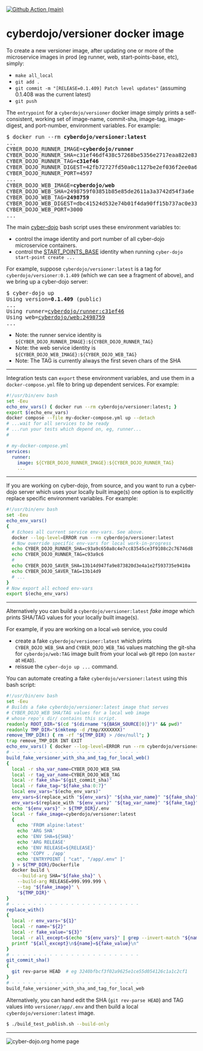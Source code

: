[![Github Action (main)](https://github.com/cyber-dojo/versioner/actions/workflows/main.yml/badge.svg)](https://github.com/cyber-dojo/versioner/actions)

# cyberdojo/versioner docker image

To create a new versioner image, after updating one or more of the microservice images in prod
(eg runner, web, start-points-base, etc), simply:
- `make all_local`
- `git add .`
- `git commit -m "[RELEASE=0.1.409] Patch level updates"` (assuming 0.1.408 was the current latest)
- `git push`


The `entrypoint` for a `cyberdojo/versioner` docker image simply prints a
self-consistent, working set of image-name, commit-sha, image-tag, image-digest, and port-number, environment variables.
For example:
<pre>
$ docker run --rm <b>cyberdojo/versioner:latest</b>
...
CYBER_DOJO_RUNNER_IMAGE=<b>cyberdojo/runner</b>
CYBER_DOJO_RUNNER_SHA=c31ef46df438c57268be5356e2717eaa822e8334
CYBER_DOJO_RUNNER_TAG=<b>c31ef46</b>
CYBER_DOJO_RUNNER_DIGEST=42fb72727fd50a0c1127be2ef036f2ee0a6aa9be9df5838055e65e55a37cd7ea
CYBER_DOJO_RUNNER_PORT=4597
...
CYBER_DOJO_WEB_IMAGE=<b>cyberdojo/web</b>
CYBER_DOJO_WEB_SHA=2498759f03851b85e85de2611a3a3742d54f3a6e
CYBER_DOJO_WEB_TAG=<b>2498759</b>
CYBER_DOJO_WEB_DIGEST=dbc41524d532e74b01f4da90ff15b737ac0e33132bf7338b4e20bb027e79d456
CYBER_DOJO_WEB_PORT=3000
...
</pre>

The main [cyber-dojo](https://github.com/cyber-dojo/commander/blob/master/cyber-dojo)
bash script uses these environment variables to:
- control the image identity and port number of all cyber-dojo microservice containers.
- control the [START_POINTS_BASE](https://github.com/cyber-dojo/start-points-base/actions) identity when running `cyber-dojo start-point create ...`

For example, suppose `cyberdojo/versioner:latest` is a tag for `cyberdojo/versioner:0.1.409`
(which we can see a fragment of above), and we bring up a cyber-dojo server:
<pre>
$ cyber-dojo up
Using version=<b>0.1.409</b> (public)
...
Using runner=<a href="https://github.com/cyber-dojo/runner/tree/c31ef46df438c57268be5356e2717eaa822e8334">cyberdojo/runner:c31ef46</a>
Using web=<a href="https://github.com/cyber-dojo/web/tree/2498759f03851b85e85de2611a3a3742d54f3a6e">cyberdojo/web:2498759</a>
...
</pre>

- Note: the runner service identity is `${CYBER_DOJO_RUNNER_IMAGE}:${CYBER_DOJO_RUNNER_TAG}`
- Note: the web service identity is `${CYBER_DOJO_WEB_IMAGE}:${CYBER_DOJO_WEB_TAG}`
- Note: The TAG is currently always the first seven chars of the SHA

- - - -
Integration tests can `export` these environment variables, and use them
in a `docker-compose.yml` file to bring up dependent services.
For example:
```bash
#!/usr/bin/env bash
set -Eeu
echo_env_vars() { docker run --rm cyberdojo/versioner:latest; }
export $(echo_env_vars)
docker compose --file my-docker-compose.yml up --detach
# ...wait for all services to be ready
# ...run your tests which depend on, eg, runner...
#
```
```yml
# my-docker-compose.yml
services:
  runner:
    image: ${CYBER_DOJO_RUNNER_IMAGE}:${CYBER_DOJO_RUNNER_TAG}
    ...
```

- - - -
If you are working on cyber-dojo, from source,
and you want to run a cyber-dojo server which uses your
locally built image(s) one option is to explicitly replace
specific environment variables.
For example:
```bash
#!/usr/bin/env bash
set -Eeu
echo_env_vars()
{
  # Echoes all current service env-vars. See above.
  docker --log-level=ERROR run --rm cyberdojo/versioner:latest
  # Now override specific env-vars for local work-in-progress
  echo CYBER_DOJO_RUNNER_SHA=c93a9c650a8c4e7cc83545ce3f9108c2c76746d8
  echo CYBER_DOJO_RUNNER_TAG=c93a9c6
  # 
  echo CYBER_DOJO_SAVER_SHA=13b14d947fa9e873820d3e4a1e2f593735e9410a
  echo CYBER_DOJO_SAVER_TAG=13b14d9
  # ...
}
# Now export all echoed env-vars
export $(echo_env_vars)
```

- - - -
Alternatively you can build a `cyberdojo/versioner:latest` _fake_ _image_
which prints SHA/TAG values for your locally built image(s).

For example, if you are working on a local `web` service, you could
- create a fake `cyberdojo/versioner:latest` which prints `CYBER_DOJO_WEB_SHA` and `CYBER_DOJO_WEB_TAG` values matching the git-sha for `cyberdojo/web:TAG` image built from your local `web` git repo
(on `master` at `HEAD`).
- reissue the `cyber-dojo up ...` command.

You can automate creating a fake `cyberdojo/versioner:latest` using this bash script:
```bash
#!/usr/bin/env bash
set -Eeu
# Builds a fake cyberdojo/versioner:latest image that serves
# CYBER_DOJO_WEB SHA/TAG values for a local web image
# whose repo's dir/ contains this script.
readonly ROOT_DIR="$(cd "$(dirname "${BASH_SOURCE[0]}")" && pwd)"
readonly TMP_DIR="$(mktemp -d /tmp/XXXXXXX)"
remove_TMP_DIR() { rm -rf "${TMP_DIR} > /dev/null"; }
trap remove_TMP_DIR INT EXIT
echo_env_vars() { docker --log-level=ERROR run --rm cyberdojo/versioner:latest; }
# - - - - - - - - - - - - - - - - - - - - - - - -
build_fake_versioner_with_sha_and_tag_for_local_web()
{
  local -r sha_var_name=CYBER_DOJO_WEB_SHA
  local -r tag_var_name=CYBER_DOJO_WEB_TAG
  local -r fake_sha="$(git_commit_sha)"
  local -r fake_tag="${fake_sha:0:7}"
  local env_vars="$(echo_env_vars)"
  env_vars=$(replace_with "${env_vars}" "${sha_var_name}" "${fake_sha}")
  env_vars=$(replace_with "${env_vars}" "${tag_var_name}" "${fake_tag}")
  echo "${env_vars}" > ${TMP_DIR}/.env
  local -r fake_image=cyberdojo/versioner:latest
  {
    echo 'FROM alpine:latest'
    echo 'ARG SHA'
    echo 'ENV SHA=${SHA}'
    echo 'ARG RELEASE'
    echo 'ENV RELEASE=${RELEASE}'
    echo 'COPY . /app'
    echo 'ENTRYPOINT [ "cat", "/app/.env" ]'
  } > ${TMP_DIR}/Dockerfile
  docker build \
    --build-arg SHA="${fake_sha}" \
    --build-arg RELEASE=999.999.999 \
    --tag "${fake_image}" \
    "${TMP_DIR}"
}
# - - - - - - - - - - - - - - - - - - - - - - - -
replace_with()
{
  local -r env_vars="${1}"
  local -r name="${2}"
  local -r fake_value="${3}"
  local -r all_except=$(echo "${env_vars}" | grep --invert-match "${name}")
  printf "${all_except}\n${name}=${fake_value}\n"
}
# - - - - - - - - - - - - - - - - - - - - - - - -  
git_commit_sha()
{
  git rev-parse HEAD  # eg 3240bfbcf3f02a9625e1ce55d054126c1a1c2cf1
}
# - - - - - - - - - - - - - - - - - - - - - - - -  
build_fake_versioner_with_sha_and_tag_for_local_web
```

Alternatively, you can hand edit the SHA (`git rev-parse HEAD`) and TAG values
into `versioner/app/.env` and then build a local `cyberdojo/versioner:latest` image.
```bash
$ ./build_test_publish.sh --build-only
```

- - - -

![cyber-dojo.org home page](https://github.com/cyber-dojo/cyber-dojo/blob/master/shared/home_page_snapshot.png)
